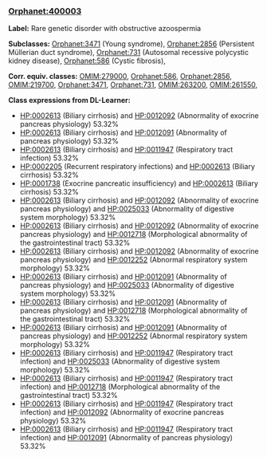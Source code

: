 
### [Orphanet:400003](http://www.orpha.net/ORDO/Orphanet_400003)
**Label:** Rare genetic disorder with obstructive azoospermia

**Subclasses:** [Orphanet:3471](http://www.orpha.net/ORDO/Orphanet_3471) (Young syndrome), [Orphanet:2856](http://www.orpha.net/ORDO/Orphanet_2856) (Persistent Müllerian duct syndrome), [Orphanet:731](http://www.orpha.net/ORDO/Orphanet_731) (Autosomal recessive polycystic kidney disease), [Orphanet:586](http://www.orpha.net/ORDO/Orphanet_586) (Cystic fibrosis), 

**Corr. equiv. classes:** [OMIM:279000](http://purl.obolibrary.org/obo/OMIM_279000), [Orphanet:586](http://www.orpha.net/ORDO/Orphanet_586), [Orphanet:2856](http://www.orpha.net/ORDO/Orphanet_2856), [OMIM:219700](http://purl.obolibrary.org/obo/OMIM_219700), [Orphanet:3471](http://www.orpha.net/ORDO/Orphanet_3471), [Orphanet:731](http://www.orpha.net/ORDO/Orphanet_731), [OMIM:263200](http://purl.obolibrary.org/obo/OMIM_263200), [OMIM:261550](http://purl.obolibrary.org/obo/OMIM_261550), 

**Class expressions from DL-Learner:**

- [HP:0002613](http://purl.obolibrary.org/obo/HP_0002613) (Biliary cirrhosis) and [HP:0012092](http://purl.obolibrary.org/obo/HP_0012092) (Abnormality of exocrine pancreas physiology) 53.32%
- [HP:0002613](http://purl.obolibrary.org/obo/HP_0002613) (Biliary cirrhosis) and [HP:0012091](http://purl.obolibrary.org/obo/HP_0012091) (Abnormality of pancreas physiology) 53.32%
- [HP:0002613](http://purl.obolibrary.org/obo/HP_0002613) (Biliary cirrhosis) and [HP:0011947](http://purl.obolibrary.org/obo/HP_0011947) (Respiratory tract infection) 53.32%
- [HP:0002205](http://purl.obolibrary.org/obo/HP_0002205) (Recurrent respiratory infections) and [HP:0002613](http://purl.obolibrary.org/obo/HP_0002613) (Biliary cirrhosis) 53.32%
- [HP:0001738](http://purl.obolibrary.org/obo/HP_0001738) (Exocrine pancreatic insufficiency) and [HP:0002613](http://purl.obolibrary.org/obo/HP_0002613) (Biliary cirrhosis) 53.32%
- [HP:0002613](http://purl.obolibrary.org/obo/HP_0002613) (Biliary cirrhosis) and [HP:0012092](http://purl.obolibrary.org/obo/HP_0012092) (Abnormality of exocrine pancreas physiology) and [HP:0025033](http://purl.obolibrary.org/obo/HP_0025033) (Abnormality of digestive system morphology) 53.32%
- [HP:0002613](http://purl.obolibrary.org/obo/HP_0002613) (Biliary cirrhosis) and [HP:0012092](http://purl.obolibrary.org/obo/HP_0012092) (Abnormality of exocrine pancreas physiology) and [HP:0012718](http://purl.obolibrary.org/obo/HP_0012718) (Morphological abnormality of the gastrointestinal tract) 53.32%
- [HP:0002613](http://purl.obolibrary.org/obo/HP_0002613) (Biliary cirrhosis) and [HP:0012092](http://purl.obolibrary.org/obo/HP_0012092) (Abnormality of exocrine pancreas physiology) and [HP:0012252](http://purl.obolibrary.org/obo/HP_0012252) (Abnormal respiratory system morphology) 53.32%
- [HP:0002613](http://purl.obolibrary.org/obo/HP_0002613) (Biliary cirrhosis) and [HP:0012091](http://purl.obolibrary.org/obo/HP_0012091) (Abnormality of pancreas physiology) and [HP:0025033](http://purl.obolibrary.org/obo/HP_0025033) (Abnormality of digestive system morphology) 53.32%
- [HP:0002613](http://purl.obolibrary.org/obo/HP_0002613) (Biliary cirrhosis) and [HP:0012091](http://purl.obolibrary.org/obo/HP_0012091) (Abnormality of pancreas physiology) and [HP:0012718](http://purl.obolibrary.org/obo/HP_0012718) (Morphological abnormality of the gastrointestinal tract) 53.32%
- [HP:0002613](http://purl.obolibrary.org/obo/HP_0002613) (Biliary cirrhosis) and [HP:0012091](http://purl.obolibrary.org/obo/HP_0012091) (Abnormality of pancreas physiology) and [HP:0012252](http://purl.obolibrary.org/obo/HP_0012252) (Abnormal respiratory system morphology) 53.32%
- [HP:0002613](http://purl.obolibrary.org/obo/HP_0002613) (Biliary cirrhosis) and [HP:0011947](http://purl.obolibrary.org/obo/HP_0011947) (Respiratory tract infection) and [HP:0025033](http://purl.obolibrary.org/obo/HP_0025033) (Abnormality of digestive system morphology) 53.32%
- [HP:0002613](http://purl.obolibrary.org/obo/HP_0002613) (Biliary cirrhosis) and [HP:0011947](http://purl.obolibrary.org/obo/HP_0011947) (Respiratory tract infection) and [HP:0012718](http://purl.obolibrary.org/obo/HP_0012718) (Morphological abnormality of the gastrointestinal tract) 53.32%
- [HP:0002613](http://purl.obolibrary.org/obo/HP_0002613) (Biliary cirrhosis) and [HP:0011947](http://purl.obolibrary.org/obo/HP_0011947) (Respiratory tract infection) and [HP:0012092](http://purl.obolibrary.org/obo/HP_0012092) (Abnormality of exocrine pancreas physiology) 53.32%
- [HP:0002613](http://purl.obolibrary.org/obo/HP_0002613) (Biliary cirrhosis) and [HP:0011947](http://purl.obolibrary.org/obo/HP_0011947) (Respiratory tract infection) and [HP:0012091](http://purl.obolibrary.org/obo/HP_0012091) (Abnormality of pancreas physiology) 53.32%


